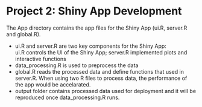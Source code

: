 # Project 2: Shiny App Development

The App directory contains the app files for the Shiny App (ui.R, server.R and global.R).
 - ui.R and server.R are two key components for the Shiny App:     
       ui.R controls the UI of the Shiny App;
       server.R implemented plots and interactive functions
 - data_processing.R is used to preprocess the data
 - global.R reads the processed data and define functions that used in server.R. When using two R files to process data, the performance of the app would be accelarated.
 - output folder contains processed data used for deployment and it will be reproduced once data_processing.R runs.
